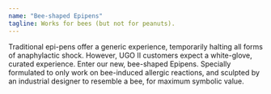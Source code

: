 ```yaml
---
name: "Bee-shaped Epipens"
tagline: Works for bees (but not for peanuts).
---
```


Traditional epi-pens offer a generic experience, temporarily halting all forms of anaphylactic shock. However, UGO II customers expect a white-glove, curated experience. Enter our new, bee-shaped Epipens. Specially formulated to only work on bee-induced allergic reactions, and sculpted by an industrial designer to resemble a bee, for maximum symbolic value.
